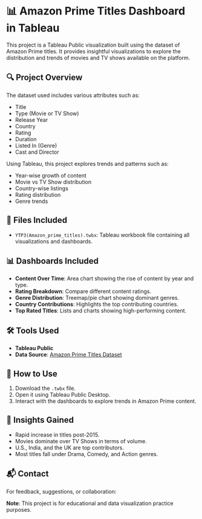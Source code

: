 # 📊 Amazon Prime Titles Dashboard in Tableau

This project is a Tableau Public visualization built using the dataset of Amazon Prime titles. It provides insightful visualizations to explore the distribution and trends of movies and TV shows available on the platform.

## 🔍 Project Overview

The dataset used includes various attributes such as:
- Title
- Type (Movie or TV Show)
- Release Year
- Country
- Rating
- Duration
- Listed In (Genre)
- Cast and Director

Using Tableau, this project explores trends and patterns such as:
- Year-wise growth of content
- Movie vs TV Show distribution
- Country-wise listings
- Rating distribution
- Genre trends

## 📁 Files Included

- `YTP3(Amazon_prime_titles).twbx`: Tableau workbook file containing all visualizations and dashboards.

## 📊 Dashboards Included

- **Content Over Time**: Area chart showing the rise of content by year and type.
- **Rating Breakdown**: Compare different content ratings.
- **Genre Distribution**: Treemap/pie chart showing dominant genres.
- **Country Contributions**: Highlights the top contributing countries.
- **Top Rated Titles**: Lists and charts showing high-performing content.

## 🛠️ Tools Used

- **Tableau Public**
- **Data Source**: [Amazon Prime Titles Dataset](https://www.kaggle.com/datasets/shivamb/amazon-prime-movies-and-tv-shows)

## 🚀 How to Use

1. Download the `.twbx` file.
2. Open it using Tableau Public Desktop.
3. Interact with the dashboards to explore trends in Amazon Prime content.

## 📌 Insights Gained

- Rapid increase in titles post-2015.
- Movies dominate over TV Shows in terms of volume.
- U.S., India, and the UK are top contributors.
- Most titles fall under Drama, Comedy, and Action genres.

## 📬 Contact

For feedback, suggestions, or collaboration:



**Note**: This project is for educational and data visualization practice purposes.
